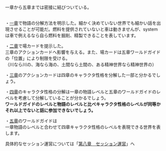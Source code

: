 <p>一章から五章までは密接に結びついている。</p>

<p><br />
・<a href="0101_EVENT_TABLE.md">一章</a>で物語の分解方法を明示した。細かく決めていない世界でも細かい話を出現させることが可能だ。燃料を提供されていないと車は動きませんが、systemは車で例えるなら自ら燃料を掘削、精製できることを表しています。</p>

<p>・<a href="0200_SEANE_CARD.md">二章</a>で場カードを提示した。<br />
三章のアクションカードへ影響を与える。また、場カードは五章ワールドガイドの「位置」により制限を受ける。<br />
（川なら川の、海なら海の、土間なら土間の、ある精神世界なら精神世界の）</p>

<p>・<a href="0300_ACTION_CARD.md">三章</a>のアクションカードは四章のキャラクタ性格を分解した一部と分かるでしょう。</p>

<p>・<a href="0400_DESCRIPTION_SHEET.md">四章</a>のキャラクタ性格の分解は一章の物語レベルと五章のワールドガイドのレベルを考慮して分解していることが分かるでしょう。<br />
<strong>ワールドガイドのレベルと物語のレベルと比べキャラクタ性格のレベルが同等かそれ以上でないと話に参加できないでしょう。</strong></p>

<p>・<a href="0500_WORLD_GUIDE.md">五章</a>のワールドガイドは<br />
一章物語のレベルと合わせて四章キャラクタ性格のレベルを表現できる世界を表します。</p>

<p>具体的なセッション運営については「<a href="0800_SESSION_RUNNING.md">第八章　セッション運営</a>」へ</p>
